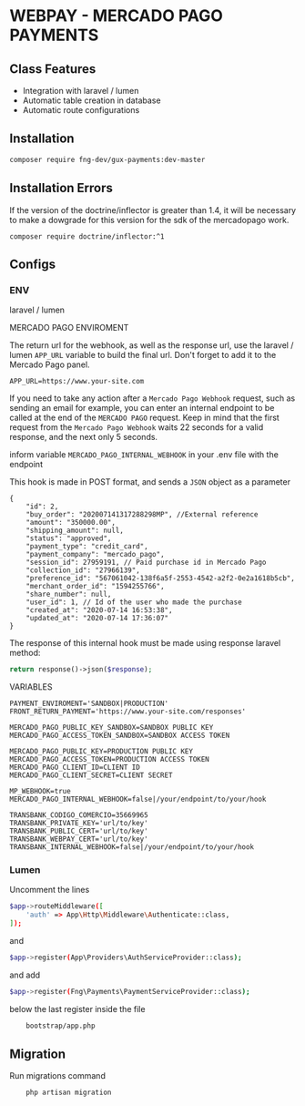 # WEBPAY - MERCADO PAGO PAYMENTS

## Class Features
- Integration with laravel / lumen
- Automatic table creation in database
- Automatic route configurations

## Installation

```sh
composer require fng-dev/gux-payments:dev-master
```

## Installation Errors

If the version of the doctrine/inflector is greater than 1.4, it will be necessary to make a dowgrade for this version for the sdk of the mercadopago work.

```composer require doctrine/inflector:^1  ```

## Configs

### ENV

laravel / lumen

MERCADO PAGO ENVIROMENT

The return url for the webhook, as well as the response url, use the laravel / lumen ```APP_URL``` variable to build the final url. Don't forget to add it to the Mercado Pago panel.

```
APP_URL=https://www.your-site.com
```

If you need to take any action after a ```Mercado Pago Webhook``` request, such as sending an email for example, you can enter an internal endpoint to be called at the end of the ```MERCADO PAGO``` request. Keep in mind that the first request from the ```Mercado Pago Webhook``` waits 22 seconds for a valid response, and the next only 5 seconds.

inform variable ```MERCADO_PAGO_INTERNAL_WEBHOOK``` in your .env file with the endpoint

This hook is made in POST format, and sends a ```JSON``` object as a parameter

```
{
    "id": 2,
    "buy_order": "202007141317288298MP", //External reference
    "amount": "350000.00",
    "shipping_amount": null,
    "status": "approved",
    "payment_type": "credit_card",
    "payment_company": "mercado_pago",
    "session_id": 27959191, // Paid purchase id in Mercado Pago
    "collection_id": "27966139",
    "preference_id": "567061042-138f6a5f-2553-4542-a2f2-0e2a1618b5cb",
    "merchant_order_id": "1594255766",
    "share_number": null,
    "user_id": 1, // Id of the user who made the purchase
    "created_at": "2020-07-14 16:53:38",
    "updated_at": "2020-07-14 17:36:07"
}
```

The response of this internal hook must be made using response laravel method:

```php
return response()->json($response);
```

VARIABLES

```
PAYMENT_ENVIROMENT='SANDBOX|PRODUCTION'
FRONT_RETURN_PAYMENT='https://www.your-site.com/responses'

MERCADO_PAGO_PUBLIC_KEY_SANDBOX=SANDBOX PUBLIC KEY
MERCADO_PAGO_ACCESS_TOKEN_SANDBOX=SANDBOX ACCESS TOKEN

MERCADO_PAGO_PUBLIC_KEY=PRODUCTION PUBLIC KEY
MERCADO_PAGO_ACCESS_TOKEN=PRODUCTION ACCESS TOKEN
MERCADO_PAGO_CLIENT_ID=CLIENT ID
MERCADO_PAGO_CLIENT_SECRET=CLIENT SECRET

MP_WEBHOOK=true
MERCADO_PAGO_INTERNAL_WEBHOOK=false|/your/endpoint/to/your/hook

TRANSBANK_CODIGO_COMERCIO=35669965
TRANSBANK_PRIVATE_KEY='url/to/key'
TRANSBANK_PUBLIC_CERT='url/to/key'
TRANSBANK_WEBPAY_CERT='url/to/key'
TRANSBANK_INTERNAL_WEBHOOK=false|/your/endpoint/to/your/hook
```

### Lumen

Uncomment the lines

```sh
$app->routeMiddleware([
    'auth' => App\Http\Middleware\Authenticate::class,
]);
```
and

```sh
$app->register(App\Providers\AuthServiceProvider::class);
```

and add

```sh
$app->register(Fng\Payments\PaymentServiceProvider::class);
```
below the last register inside the file

```sh
    bootstrap/app.php
```

## Migration

Run migrations command

```sh
    php artisan migration
```
